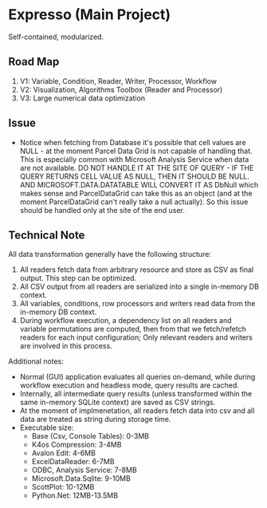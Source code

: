 ﻿# Expresso (Main Project)

Self-contained, modularized.

## Road Map

1. V1: Variable, Condition, Reader, Writer, Processor, Workflow
2. V2: Visualization, Algorithms Toolbox (Reader and Processor)
3. V3: Large numerical data optimization

## Issue

* Notice when fetching from Database it's possible that cell values are NULL - at the moment Parcel Data Grid is not capable of handling that. This is especially common with Microsoft Analysis Service when data are not available. DO NOT HANDLE IT AT THE SITE OF QUERY - IF THE QUERY RETURNS CELL VALUE AS NULL, THEN IT SHOULD BE NULL. AND MICROSOFT.DATA.DATATABLE WILL CONVERT IT AS DbNull which makes sense and ParcelDataGrid can take this as an object (and at the moment ParcelDataGrid can't really take a null actually). So this issue should be handled only at the site of the end user.

## Technical Note

All data transformation generally have the following structure:

1. All readers fetch data from arbitrary resource and store as CSV as final output. This step can be optimized.
2. All CSV output from all readers are serialized into a single in-memory DB context.
3. All variables, conditions, row processors and writers read data from the in-memory DB context.
4. During workflow execution, a dependency list on all readers and variable permutations are computed, then from that we fetch/refetch readers for each input configuration; Only relevant readers and writers are involved in this process.

Additional notes:

* Normal (GUI) application evaluates all queries on-demand, while during workflow execution and headless mode, query results are cached.
* Internally, all intermediate query results (unless transformed within the same in-memory SQLite context) are saved as CSV strings.
* At the moment of implmenetation, all readers fetch data into csv and all data are treated as string during storage time.
* Executable size:
	* Base (Csv, Console Tables): 0-3MB
	* K4os Compression: 3-4MB
	* Avalon Edit: 4-6MB
	* ExcelDataReader: 6-7MB
	* ODBC, Analysis Service: 7-8MB
	* Microsoft.Data.Sqlite: 9-10MB
	* ScottPlot: 10-12MB
	* Python.Net: 12MB-13.5MB
